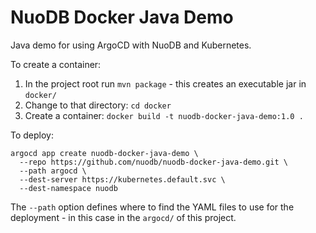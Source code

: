 # NuoDB Docker Java Demo

Java demo for using ArgoCD with NuoDB and Kubernetes.

To create a container:

1. In the project root run `mvn package` - this creates an executable jar in `docker/`
2. Change to that directory: `cd docker`
3. Create a container: `docker build -t nuodb-docker-java-demo:1.0 .`

To deploy:

```
argocd app create nuodb-docker-java-demo \
  --repo https://github.com/nuodb/nuodb-docker-java-demo.git \
  --path argocd \
  --dest-server https://kubernetes.default.svc \
  --dest-namespace nuodb
```

The `--path` option defines where to find the YAML files to use for the deployment - in this case in the `argocd/` of this project.
